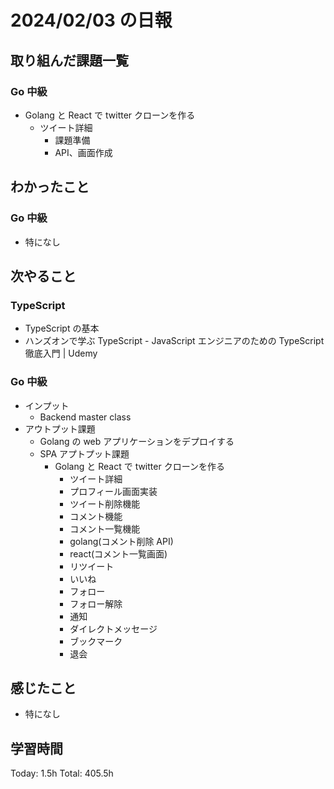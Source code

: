# 2024/02/03 の日報

## 取り組んだ課題一覧

### Go 中級

- Golang と React で twitter クローンを作る
  - ツイート詳細
    - 課題準備
    - API、画面作成

## わかったこと

### Go 中級

- 特になし

## 次やること

### TypeScript

- TypeScript の基本
- ハンズオンで学ぶ TypeScript - JavaScript エンジニアのための TypeScript 徹底入門 | Udemy

### Go 中級

- インプット
  - Backend master class
- アウトプット課題
  - Golang の web アプリケーションをデプロイする
  - SPA アプトプット課題
    - Golang と React で twitter クローンを作る
      - ツイート詳細
      - プロフィール画面実装
      - ツイート削除機能
      - コメント機能
      - コメント一覧機能
      - golang(コメント削除 API)
      - react(コメント一覧画面)
      - リツイート
      - いいね
      - フォロー
      - フォロー解除
      - 通知
      - ダイレクトメッセージ
      - ブックマーク
      - 退会

## 感じたこと

- 特になし

## 学習時間

Today: 1.5h
Total: 405.5h
